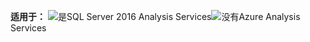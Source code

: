 **适用于：** ![是](media/yes.png)SQL Server 2016 Analysis Services![没有](media/no.png)Azure Analysis Services